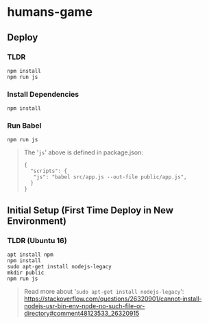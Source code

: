 # humans-game

## Deploy

### TLDR

```
npm install
npm run js
```

### Install Dependencies

`npm install`

### Run Babel

`npm run js`

> The '`js`' above is defined in package.json:
> ```
> {
>   "scripts": {
>    "js": "babel src/app.js --out-file public/app.js",
>   }
> }
> ```

## Initial Setup (First Time Deploy in New Environment)

### TLDR (Ubuntu 16)

```
apt install npm
npm install
sudo apt-get install nodejs-legacy
mkdir public
npm run js
```

> Read more about
> '`sudo apt-get install nodejs-legacy`':
> https://stackoverflow.com/questions/26320901/cannot-install-nodejs-usr-bin-env-node-no-such-file-or-directory#comment48123533_26320915

